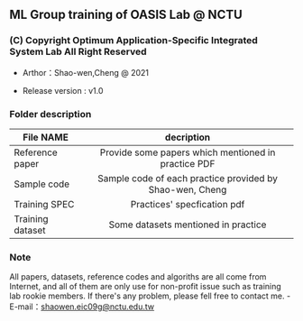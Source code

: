 ## ML Group training of OASIS Lab @ NCTU

### (C) Copyright Optimum Application-Specific Integrated System Lab All Right Reserved

- Arthor：Shao-wen,Cheng @ 2021

- Release version : v1.0

### Folder description

| File NAME                                 | decription                  |
| ------------------------------------------|:---------------------------:|
| Reference paper                           | Provide some papers which mentioned in practice PDF   |
| Sample code                               | Sample code of each practice provided by Shao-wen, Cheng            |
| Training SPEC                             | Practices' specfication pdf            |
| Training dataset                          | Some datasets mentioned in practice            |


### Note
All papers, datasets, reference codes and algoriths are all come from Internet, and all of them are only use for non-profit issue such as training lab rookie members.
If there's any problem, please fell free to contact me.
-E-mail：shaowen.eic09g@nctu.edu.tw
